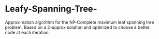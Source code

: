 # Leafy-Spanning-Tree-
Approximation algorithm for the NP-Complete maximum leaf spanning tree problem. Based on a 2-approx solution and optimized to choose a better node at each iteration. 
